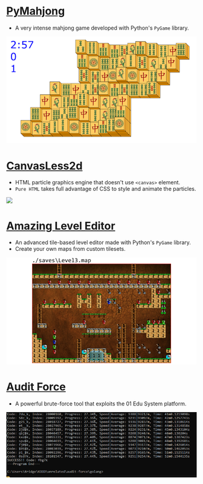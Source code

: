 # [PyMahjong](https://github.com/MM1132/PyMahjong)

-   A very intense mahjong game developed with Python's `PyGame` library.

![](images/mahjong2.png)

# [CanvasLess2d](https://github.com/MM1132/canvasless2d)

-   HTML particle graphics engine that doesn't use `<canvas>` element.
-   `Pure HTML` takes full advantage of CSS to style and animate the particles.

![](images/fireworks3.gif)

# [Amazing Level Editor](https://github.com/MM1132/amazing-level-editor)

-   An advanced tile-based level editor made with Python's `PyGame` library.
-   Create your own maps from custom tilesets.

![](images/editor3.png)

# [Audit Force](https://github.com/MM1132/Audit-Force)

-   A powerful brute-force tool that exploits the 01 Edu System platform.

![](https://raw.githubusercontent.com/MM1132/Audit-Force/master/preview-images/working.png)
